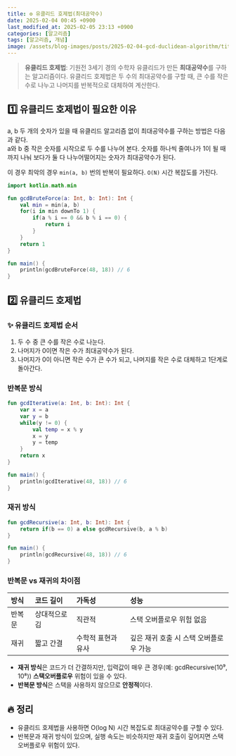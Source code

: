 ```yaml
---
title: ⚙️ 유클리드 호제법(최대공약수)
date: 2025-02-04 00:45 +0900
last_modified_at: 2025-02-05 23:13 +0900
categories: [알고리즘]
tags: [알고리즘, 개념]
image: /assets/blog-images/posts/2025-02-04-gcd-duclidean-algorithm/title.png
---
```


> **유클리드 호제법**: 기원전 3세기 경의 수학자 유클리드가 만든 **최대공약수**를 구하는 알고리즘이다. 유클리드 호제법은 두 수의 최대공약수를 구할 때, 큰 수를 작은 수로 나누고 나머지를 반복적으로 대체하여 계산한다.

## 1️⃣ 유클리드 호제법이 필요한 이유

a, b 두 개의 숫자가 있을 때 유클리드 알고리즘 없이 최대공약수를 구하는 방법은 다음과 같다.  
a와 b 중 작은 숫자를 시작으로 두 수를 나누어 본다. 숫자를 하나씩 줄여나가 1이 될 때까지 나눠 보다가 둘 다 나누어떨어지는 숫자가 최대공약수가 된다.

이 경우 최악의 경우 `min(a, b)` 번의 반복이 필요하다. `O(N)` 시간 복잡도를 가진다.

```kotlin
import kotlin.math.min

fun gcdBruteForce(a: Int, b: Int): Int {
    val min = min(a, b)
    for(i in min downTo 1) {
        if(a % i == 0 && b % i == 0) {
            return i
        }
    }
    return 1
}

fun main() {
    println(gcdBruteForce(48, 18)) // 6
}
```

## 2️⃣ 유클리드 호제법

### ✨ 유클리드 호제법 순서

1. 두 수 중 큰 수를 작은 수로 나눈다.
2. 나머지가 0이면 작은 수가 최대공약수가 된다.
3. 나머지가 0이 아니면 작은 수가 큰 수가 되고, 나머지를 작은 수로 대체하고 1단계로 돌아간다.

### 반복문 방식

```kotlin
fun gcdIterative(a: Int, b: Int): Int {
    var x = a
    var y = b
    while(y != 0) {
        val temp = x % y
        x = y
        y = temp
    }
    return x
}

fun main() {
    println(gcdIterative(48, 18)) // 6
}
```

### 재귀 방식

```kotlin
fun gcdRecursive(a: Int, b: Int): Int {
    return if(b == 0) a else gcdRecursive(b, a % b)
}

fun main() {
    println(gcdRecursive(48, 18)) // 6
}
```

### 반복문 vs 재귀의 차이점

| 방식   | 코드 길이     | 가독성             | 성능                                   |
| :----- | :------------ | :----------------- | :------------------------------------- |
| 반복문 | 상대적으로 김 | 직관적             | 스택 오버플로우 위험 없음              |
| 재귀   | 짧고 간결     | 수학적 표현과 유사 | 깊은 재귀 호출 시 스택 오버플로우 가능 |

- **재귀 방식**은 코드가 더 간결하지만, 입력값이 매우 큰 경우(예: gcdRecursive(10⁹, 10⁸)) **스택오버플로우** 위험이 있을 수 있다.
- **반복문 방식**은 스택을 사용하지 않으므로 **안정적**이다.

## 🔥 정리

- 유클리드 호제법을 사용하면 O(log N) 시간 복잡도로 최대공약수를 구할 수 있다.
- 반복문과 재귀 방식이 있으며, 실행 속도는 비슷하지만 재귀 호출이 깊어지면 스택 오버플로우 위험이 있다.
